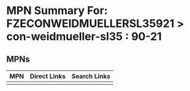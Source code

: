 



# MPN Summary For: FZECONWEIDMUELLERSL35921 > con-weidmueller-sl35 : 90-21

## MPNs
  

|MPN|Direct Links|Search Links|
| :--- | :--- | :--- |
||||
